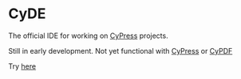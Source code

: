 # CyDE

The official IDE for working on [CyPress](https://github.com/quirijndubois/cypress) projects. 

Still in early development. Not yet functional with [CyPress](https://github.com/quirijndubois/cypress) or [CyPDF](https://github.com/pieterteb/CyPDF)

Try [here](https://quirijndubois.github.io/CyDE/)
